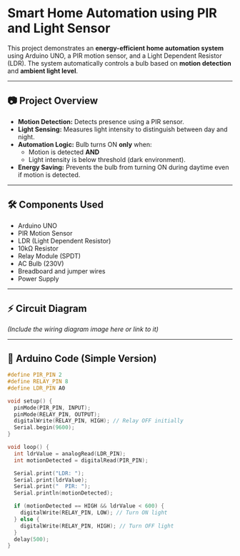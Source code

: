# Smart Home Automation using PIR and Light Sensor

This project demonstrates an **energy-efficient home automation system** using Arduino UNO, a PIR motion sensor, and a Light Dependent Resistor (LDR). The system automatically controls a bulb based on **motion detection** and **ambient light level**.

---

## 📷 Project Overview

- **Motion Detection:** Detects presence using a PIR sensor.
- **Light Sensing:** Measures light intensity to distinguish between day and night.
- **Automation Logic:** Bulb turns ON **only** when:
  - Motion is detected **AND**
  - Light intensity is below threshold (dark environment).
- **Energy Saving:** Prevents the bulb from turning ON during daytime even if motion is detected.

---

## 🛠️ Components Used

- Arduino UNO
- PIR Motion Sensor
- LDR (Light Dependent Resistor)
- 10kΩ Resistor
- Relay Module (SPDT)
- AC Bulb (230V)
- Breadboard and jumper wires
- Power Supply

---

## ⚡ Circuit Diagram

*(Include the wiring diagram image here or link to it)*

---

## 🧩 Arduino Code (Simple Version)

```cpp
#define PIR_PIN 2
#define RELAY_PIN 8
#define LDR_PIN A0

void setup() {
  pinMode(PIR_PIN, INPUT);
  pinMode(RELAY_PIN, OUTPUT);
  digitalWrite(RELAY_PIN, HIGH); // Relay OFF initially
  Serial.begin(9600);
}

void loop() {
  int ldrValue = analogRead(LDR_PIN);
  int motionDetected = digitalRead(PIR_PIN);

  Serial.print("LDR: ");
  Serial.print(ldrValue);
  Serial.print("  PIR: ");
  Serial.println(motionDetected);

  if (motionDetected == HIGH && ldrValue < 600) {
    digitalWrite(RELAY_PIN, LOW); // Turn ON light
  } else {
    digitalWrite(RELAY_PIN, HIGH); // Turn OFF light
  }
  delay(500);
}
